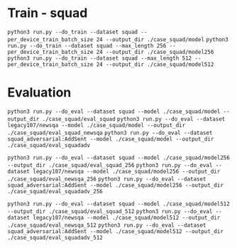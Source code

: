 # Train - squad

`python3 run.py --do_train --dataset squad --per_device_train_batch_size 24 --output_dir ./case_squad/model`
`python3 run.py --do_train --dataset squad --max_length 256 --per_device_train_batch_size 24 --output_dir ./case_squad/model256`
`python3 run.py --do_train --dataset squad --max_length 512 --per_device_train_batch_size 24 --output_dir ./case_squad/model512`


# Evaluation

`python3 run.py --do_eval --dataset squad --model ./case_squad/model --output_dir ./case_squad/eval_squad`
`python3 run.py --do_eval --dataset legacy107/newsqa --model ./case_squad/model --output_dir ./case_squad/eval_squad_newsqa`
`python3 run.py --do_eval --dataset squad_adversarial:AddSent --model ./case_squad/model --output_dir ./case_squad/eval_squadadv`


`python3 run.py --do_eval --dataset squad --model ./case_squad/model256 --output_dir ./case_squad/eval_squad_256`
`python3 run.py --do_eval --dataset legacy107/newsqa --model ./case_squad/model256 --output_dir ./case_squad/eval_newsqa_256`
`python3 run.py --do_eval --dataset squad_adversarial:AddSent --model ./case_squad/model256 --output_dir ./case_squad/eval_squadadv_256`

`python3 run.py --do_eval --dataset squad --model ./case_squad/model512 --output_dir ./case_squad/eval_squad_512`
`python3 run.py --do_eval --dataset legacy107/newsqa --model ./case_squad/model512 --output_dir ./case_squad/eval_newsqa_512`
`python3 run.py --do_eval --dataset squad_adversarial:AddSent --model ./case_squad/model512 --output_dir ./case_squad/eval_squadadv_512`
